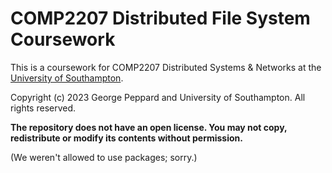 # COMP2207 Distributed File System Coursework

This is a coursework for COMP2207 Distributed Systems & Networks at
the [University of Southampton](https://ecs.soton.ac.uk).

Copyright (c) 2023 George Peppard and University of Southampton. All rights reserved.

**The repository does not have an open license. You may not copy, redistribute or modify its contents without permission.**

(We weren't allowed to use packages; sorry.)